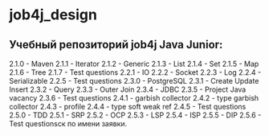 # job4j_design

## Учебный репозиторий job4j Java Junior:

2.1.0 - Maven
2.1.1 - Iterator
2.1.2 - Generic
2.1.3 - List
2.1.4 - Set
2.1.5 - Map
2.1.6 - Tree
2.1.7 - Test questions
2.2.1 - IO
2.2.2 - Socket
2.2.3 - Log
2.2.4 - Serializable
2.2.5 - Test questions
2.3.0 - PostgreSQL
2.3.1 - Create Update Insert
2.3.2 - Query
2.3.3 - Outer Join
2.3.4 - JDBC
2.3.5 - Project Java vacancy
2.3.6 - Test questions
2.4.1 - garbish collector
2.4.2 - type garbish collector
2.4.3 - profile
2.4.4 - type soft weak ref
2.4.5 - Test questions
2.5.0 - TDD
2.5.1 - SRP
2.5.2 - OCP
2.5.3 - LSP
2.5.4 - ISP
2.5.5 - DIP
2.5.6 - Test questionsск по имени заявки.